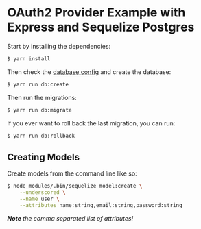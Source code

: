# OAuth2 Provider Example with Express and Sequelize Postgres

Start by installing the dependencies:

```bash
$ yarn install
```

Then check the [database config](/config/config.json) and create the
database:

```bash
$ yarn run db:create
```

Then run the migrations:

```bash
$ yarn run db:migrate
```

If you ever want to roll back the last migration, you can run:

```bash
$ yarn run db:rollback
```

## Creating Models

Create models from the command line like so:

```bash
$ node_modules/.bin/sequelize model:create \
    --underscored \
    --name user \
    --attributes name:string,email:string,password:string
```

_**Note** the comma separated list of attributes!_

